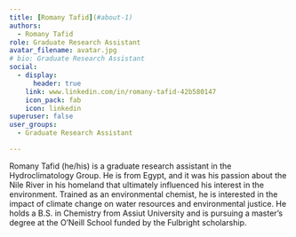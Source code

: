 ```yaml
---
title: [Romany Tafid](#about-1)
authors:
  - Romany Tafid
role: Graduate Research Assistant
avatar_filename: avatar.jpg
# bio: Graduate Research Assistant
social:
  - display:
      header: true
    link: www.linkedin.com/in/romany-tafid-42b580147
    icon_pack: fab
    icon: linkedin
superuser: false
user_groups:
  - Graduate Research Assistant

---
```

Romany Tafid (he/his) is a graduate research assistant in the Hydroclimatology Group. He is from Egypt, and it was his passion about the Nile River in his homeland that ultimately influenced his interest in the environment. Trained as an environmental chemist, he is interested in the impact of climate change on water resources and environmental justice. He holds a B.S. in Chemistry from Assiut University and is pursuing a master’s degree at the O’Neill School funded by the Fulbright scholarship.
